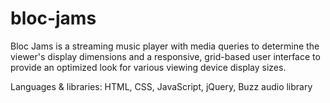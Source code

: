 # bloc-jams

Bloc Jams is a streaming music player with media queries to determine the viewer's display dimensions and a responsive, grid-based user interface to provide an optimized look for various viewing device display sizes.

Languages & libraries: HTML, CSS, JavaScript, jQuery, Buzz audio library
